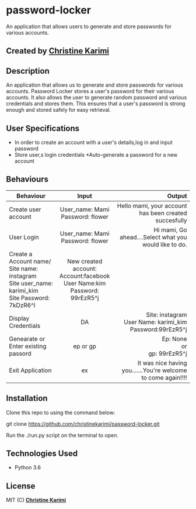 #        password-locker

An application that allows users to generate and store passwords for various accounts.


## Created by [Christine Karimi ](https://github.com/christinekarimi)

## Description

An application that allows us to generate and store passwords for various accounts.
Password Locker stores a user's password for their various accounts. It also allows the user to generate random password and various credentials and stores them. This ensures that a user's password is strong enough and stored safely for easy retrieval.

## User Specifications

* In order to create an account with a user's details,log in and input password
* Store user,s login credentials
*Auto-generate a password for a new account

## Behaviours
| Behaviour | Input | Output |
| ------------ |:----------:| -------: | 
| Create user account | User_name: Mami <br> Password: flower| Hello mami, your account has been created succesfully |
| User Login|  User_name: Mami <br> Password: flower |  Hi mami, Go ahead....Select what you would like to do. | 
| Create a Account name/ Site name: instagram <br> Site user_name: karimi_kim <br> Site Password: 7kDzR6^l | New created account: <br> Account:facebook <br> User Name:kim <br> Password:  99rEzR5^j |
| Display Credentials | DA| Site: instagram <br> User Name: karimi_kim <br> Password:99rEzR5^j|
| Genearate or Enter existing passord|ep or gp  |Ep: None <br> or <br> gp: 99rEzR5^j |
| Exit Application | ex  | It was nice having you.......You're welcome to come again!!!! |

## Installation

Clone this repo to using the command below:

git clone  https://github.com/christinekarimi/password-locker.git

Run the ./run.py script on the terminal to open.

## Technologies Used

* Python 3.6

## License

MIT (C) **[Christine Karimi](https://github.com/christinekarimi)**

